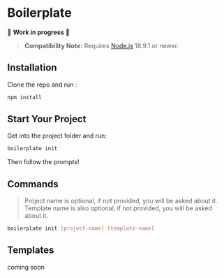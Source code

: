 # Boilerplate

:construction: **Work in progress** :construction:

> **Compatibility Note:**
> Requires [Node.js](https://nodejs.org/) 18.9.1 or newer.

## Installation

Clone the repo and run :

```bash
npm install
```

## Start Your Project

Get into the project folder and run:

```bash
boilerplate init
```

Then follow the prompts!

## Commands

>Project name is optional, if not provided, you will be asked about it.
>Template name is also optional, if not provided, you will be asked about it.

```bash
boilerplate init [project-name] [template-name]
```

## Templates

coming soon

